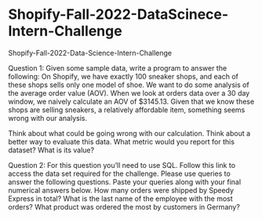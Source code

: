 # Shopify-Fall-2022-DataScinece-Intern-Challenge

Shopify-Fall-2022-Data-Science-Intern-Challenge


Question 1: Given some sample data, write a program to answer the following:
On Shopify, we have exactly 100 sneaker shops, and each of these shops sells only one model of shoe. We want to do some analysis of the average order value (AOV). When we look at orders data over a 30 day window, we naively calculate an AOV of $3145.13. Given that we know these shops are selling sneakers, a relatively affordable item, something seems wrong with our analysis.

Think about what could be going wrong with our calculation. Think about a better way to evaluate this data.
What metric would you report for this dataset?
What is its value?


Question 2: For this question you’ll need to use SQL. Follow this link to access the data set required for the challenge. Please use queries to answer the following questions. Paste your queries along with your final numerical answers below.
How many orders were shipped by Speedy Express in total?
What is the last name of the employee with the most orders?
What product was ordered the most by customers in Germany?
